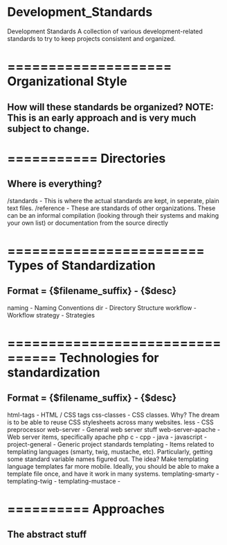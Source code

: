 Development_Standards
=====================
Development Standards
A collection of various development-related standards to try to keep projects consistent and organized.

====================
Organizational Style
====================
How will these standards be organized?
NOTE: This is an early approach and is very much subject to change.
--------------------

===========
Directories
===========
Where is everything?
-----------
/standards - This is where the actual standards are kept, in seperate, plain text files.
/reference - These are standards of other organizations.  These can be an informal compilation (looking through their systems and making your own list) or documentation from the source directly

========================
Types of Standardization
========================
Format = {$filename_suffix} - {$desc}
------------------------
naming - Naming Conventions
dir - Directory Structure
workflow - Workflow
strategy - Strategies

================================
Technologies for standardization
================================
Format = {$filename_suffix} - {$desc}
------------------------
html-tags - HTML / CSS tags
css-classes - CSS classes.  Why?  The dream is to be able to reuse CSS stylesheets across many websites.
less - CSS preprocessor
web-server - General web server stuff
web-server-apache - Web server items, specifically apache
php
c - 
cpp - 
java - 
javascript - 
project-general - Generic project standards
templating - Items related to templating languages (smarty, twig, mustache, etc).  Particularly, getting some standard variable names figured out.  The idea?  Make templating language templates far more mobile.  Ideally, you should be able to make a template file once, and have it work in many systems.
templating-smarty - 
templating-twig - 
templating-mustace - 

==========
Approaches
==========
The abstract stuff
----------

